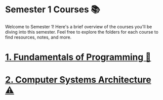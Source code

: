 # Semester 1 Courses 📚

Welcome to Semester 1! Here's a brief overview of the courses you'll be diving into this semester. Feel free to explore the folders for each course to find resources, notes, and more.

# [1. Fundamentals of Programming 🐍](https://github.com/biancabotezatu2909/Fundamentals-of-Programming)

# [2. Computer Systems Architecture ⚠](https://github.com/biancabotezatu2909/Computer-Systems-Architecture)
